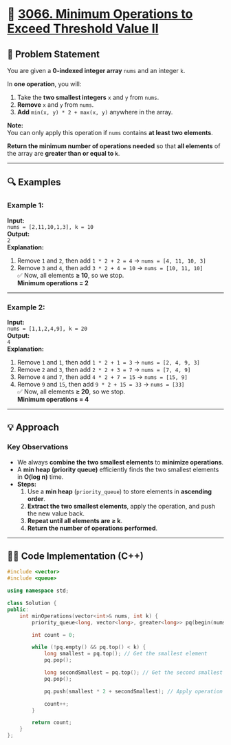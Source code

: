 # 🚀 [3066. Minimum Operations to Exceed Threshold Value II](https://leetcode.com/problems/minimum-operations-to-exceed-threshold-value-ii/)

## 📜 Problem Statement

You are given a **0-indexed integer array** `nums` and an integer `k`.  

In **one operation**, you will:  
1. Take the **two smallest integers** `x` and `y` from `nums`.
2. **Remove** `x` and `y` from `nums`.
3. **Add** `min(x, y) * 2 + max(x, y)` anywhere in the array.

**Note:**  
You can only apply this operation if `nums` contains **at least two elements**.

**Return the minimum number of operations needed** so that **all elements** of the array are **greater than or equal to `k`**.

---

## 🔍 Examples

### Example 1:
**Input:**  
`nums = [2,11,10,1,3], k = 10`  
**Output:**  
`2`  
**Explanation:**  
1. Remove `1` and `2`, then add `1 * 2 + 2 = 4` → `nums = [4, 11, 10, 3]`
2. Remove `3` and `4`, then add `3 * 2 + 4 = 10` → `nums = [10, 11, 10]`  
✅ Now, all elements **≥ 10**, so we stop.  
**Minimum operations = 2**  

---

### Example 2:
**Input:**  
`nums = [1,1,2,4,9], k = 20`  
**Output:**  
`4`  
**Explanation:**  
1. Remove `1` and `1`, then add `1 * 2 + 1 = 3` → `nums = [2, 4, 9, 3]`
2. Remove `2` and `3`, then add `2 * 2 + 3 = 7` → `nums = [7, 4, 9]`
3. Remove `4` and `7`, then add `4 * 2 + 7 = 15` → `nums = [15, 9]`
4. Remove `9` and `15`, then add `9 * 2 + 15 = 33` → `nums = [33]`  
✅ Now, all elements **≥ 20**, so we stop.  
**Minimum operations = 4**  

---

## 💡 Approach

### **Key Observations**
- We always **combine the two smallest elements** to **minimize operations**.
- A **min heap (priority queue)** efficiently finds the two smallest elements in **O(log n)** time.
- **Steps:**
  1. Use a **min heap** (`priority_queue`) to store elements in **ascending order**.
  2. **Extract the two smallest elements**, apply the operation, and push the new value back.
  3. **Repeat until all elements are ≥ k**.
  4. **Return the number of operations performed**.

---

## 👨‍💻 Code Implementation (C++)

```cpp
#include <vector>
#include <queue>

using namespace std;

class Solution {
public:
    int minOperations(vector<int>& nums, int k) {
        priority_queue<long, vector<long>, greater<long>> pq(begin(nums), end(nums)); // Min heap

        int count = 0;

        while (!pq.empty() && pq.top() < k) {
            long smallest = pq.top(); // Get the smallest element
            pq.pop();

            long secondSmallest = pq.top(); // Get the second smallest element
            pq.pop();

            pq.push(smallest * 2 + secondSmallest); // Apply operation

            count++;
        }

        return count;
    }
};
